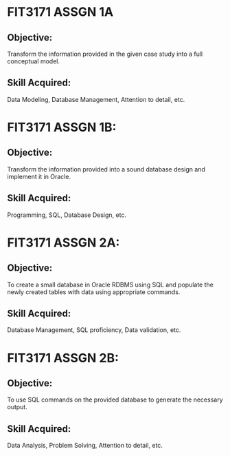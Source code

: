 # FIT3171 ASSGN 1A
## Objective:
Transform the information provided in the given case study into a full conceptual model.
## Skill Acquired:
Data Modeling, Database Management, Attention to detail, etc.

# FIT3171 ASSGN 1B:
## Objective:
Transform the information provided into a sound database design and implement it in Oracle.
## Skill Acquired:
Programming, SQL, Database Design, etc.
# FIT3171 ASSGN 2A:
## Objective:
To create a small database in Oracle RDBMS using SQL and populate the newly created tables with data using appropriate commands.
## Skill Acquired:
Database Management, SQL proficiency, Data validation, etc.

# FIT3171 ASSGN 2B:
## Objective:
To use SQL commands on the provided database to generate the necessary output.
## Skill Acquired:
Data Analysis, Problem Solving, Attention to detail, etc.
